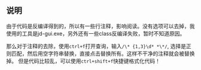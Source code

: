 ## 说明

由于代码是反编译得到的，所以有一些行注释，影响阅读。没有选项可以去掉，我使用的工具是jd-gui.exe，另外还有一些class反编译失败，暂时不知道原因。

那么对于注释的去除，使用`ctrl+f`打开查询，输入`/\* {1,3}\d* *\*/`, 选择是正则匹配，然后用空字符串替换，直接点击替换所有。这样不干净的注释就会被替换掉。
但是代码比较乱，可以使用`ctrl+shift+f`快捷键格式化代码！